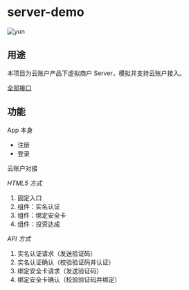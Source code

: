 # server-demo

![yun](https://www.yunzhanghu.com/img/logo.png)

## 用途

本项目为云账户产品下虚拟商户 Server，模拟并支持云账户接入。

[全部接口](yunzhanghu.com)

## 功能

App 本身

* 注册
* 登录

云账户对接

*HTML5 方式*

1. 固定入口
2. 组件：实名认证
3. 组件：绑定安全卡
4. 组件：投资达成

*API 方式*

1. 实名认证请求（发送验证码）
1. 实名认证确认（校验验证码并认证）
1. 绑定安全卡请求（发送验证码）
1. 绑定安全卡确认（校验验证码并绑定）


